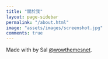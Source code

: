 ```yaml
---
title: "關於我"
layout: page-sidebar
permalink: "/about.html"
image: "assets/images/screenshot.jpg"
comments: true
---
```

Made with <i class="fa fa-heart text-danger"></i> by Sal [@wowthemesnet](https://www.wowthemes.net/category/free-themes-templates/).
